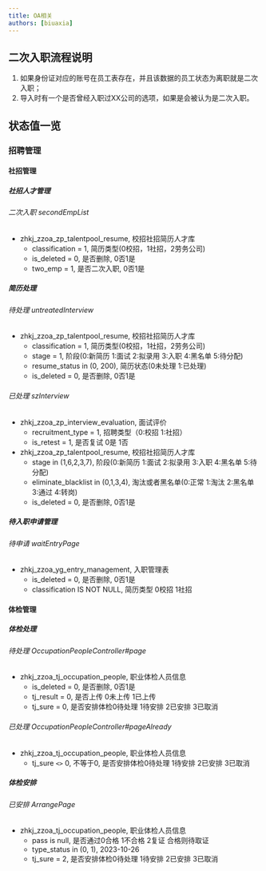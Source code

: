 ```yaml
---
title: OA相关
authors: [biuaxia]
---
```


## 二次入职流程说明

1. 如果身份证对应的账号在员工表存在，并且该数据的员工状态为离职就是二次入职；
2. 导入时有一个是否曾经入职过XX公司的选项，如果是会被认为是二次入职。

## 状态值一览

### 招聘管理

#### 社招管理

##### 社招人才管理

###### 二次入职 secondEmpList

- zhkj_zzoa_zp_talentpool_resume, 校招社招简历人才库
  - classification = 1, 简历类型(0校招，1社招，2劳务公司) 
  - is_deleted = 0, 是否删除, 0否1是
  - two_emp = 1, 是否二次入职, 0否1是

##### 简历处理

###### 待处理 untreatedInterview

- zhkj_zzoa_zp_talentpool_resume, 校招社招简历人才库
  - classification = 1, 简历类型(0校招，1社招，2劳务公司)
  - stage = 1, 阶段(0:新简历 1:面试 2:拟录用 3:入职 4:黑名单 5:待分配)
  - resume_status in (0, 200), 简历状态(0未处理 1:已处理)
  - is_deleted = 0, 是否删除, 0否1是

###### 已处理 szInterview

- zhkj_zzoa_zp_interview_evaluation, 面试评价
  - recruitment_type = 1, 招聘类型（0:校招 1:社招）
  - is_retest = 1, 是否复试 0是  1否
- zhkj_zzoa_zp_talentpool_resume, 校招社招简历人才库
  - stage in (1,6,2,3,7), 阶段(0:新简历 1:面试 2:拟录用 3:入职 4:黑名单 5:待分配)
  - eliminate_blacklist in (0,1,3,4), 淘汰或者黑名单(0:正常 1:淘汰 2:黑名单 3:通过 4:转岗)
  - is_deleted = 0, 是否删除, 0否1是

##### 待入职申请管理

###### 待申请 waitEntryPage

- zhkj_zzoa_yg_entry_management, 入职管理表
  - is_deleted = 0, 是否删除, 0否1是
  - classification IS NOT NULL, 简历类型 0校招  1社招

#### 体检管理

##### 体检处理

###### 待处理 OccupationPeopleController#page

- zhkj_zzoa_tj_occupation_people, 职业体检人员信息
  - is_deleted = 0, 是否删除, 0否1是
  - tj_result = 0, 是否上传 0未上传  1已上传
  - tj_sure = 0, 是否安排体检0待处理 1待安排 2已安排 3已取消

###### 已处理 OccupationPeopleController#pageAlready

- zhkj_zzoa_tj_occupation_people, 职业体检人员信息
  - tj_sure `<>` 0, 不等于0, 是否安排体检0待处理 1待安排 2已安排 3已取消

##### 体检安排

###### 已安排 ArrangePage

- zhkj_zzoa_tj_occupation_people, 职业体检人员信息
  - pass is null, 是否通过0合格 1不合格 2复证 合格则待取证
  - type_status in (0, 1), 2023-10-26
  - tj_sure = 2, 是否安排体检0待处理 1待安排 2已安排 3已取消

